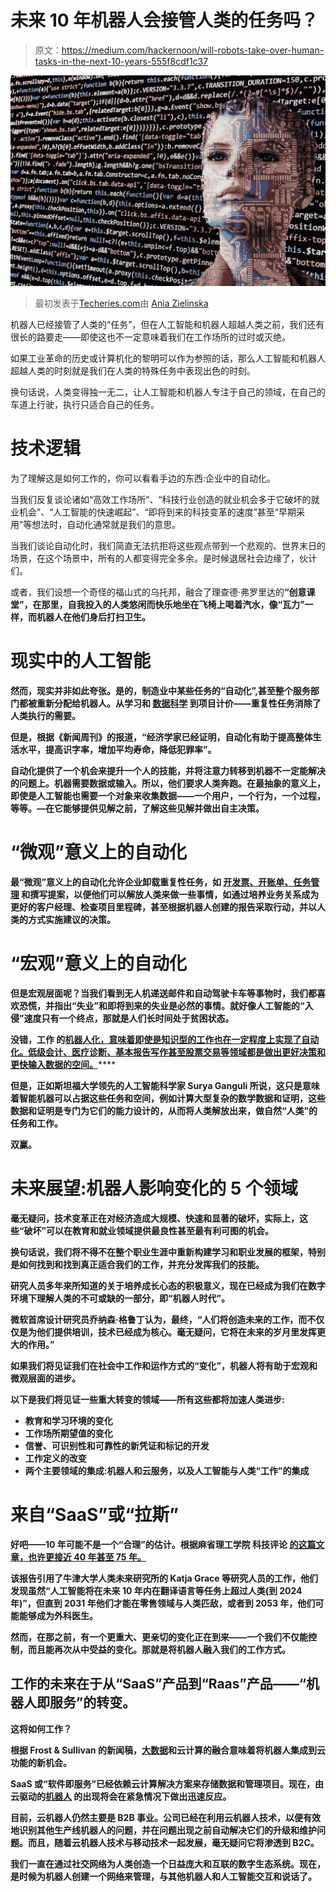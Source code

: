 # 未来 10 年机器人会接管人类的任务吗？

> 原文：<https://medium.com/hackernoon/will-robots-take-over-human-tasks-in-the-next-10-years-555f8cdf1c37>

![](img/c90001a639c00a92bc675b13be27ba2c.png)

> 最初发表于[Techeries.com](https://techeries.com/)由 [Ania Zielinska](https://techeries.com/author/aniazielinska/)

机器人已经接管了人类的“任务”，但在人工智能和机器人超越人类之前，我们还有很长的路要走——即使这也不一定意味着我们在工作场所的过时或灭绝。

如果工业革命的历史或计算机化的黎明可以作为参照的话，那么人工智能和机器人超越人类的时刻就是我们在人类的特殊任务中表现出色的时刻。

换句话说，人类变得独一无二，让人工智能和机器人专注于自己的领域，在自己的车道上行驶，执行只适合自己的任务。

# 技术逻辑

为了理解这是如何工作的，你可以看看手边的东西:企业中的自动化。

当我们反复谈论诸如“高效工作场所”、“科技行业创造的就业机会多于它破坏的就业机会”、“人工智能的快速崛起”、“即将到来的科技变革的速度”甚至“早期采用”等想法时，自动化通常就是我们的意思。

当我们谈论自动化时，我们简直无法抗拒将这些观点带到一个悲观的、世界末日的场景，在这个场景中，所有的人都变得完全多余。是时候退居社会边缘了，伙计们。

或者，我们设想一个奇怪的福山式的乌托邦，融合了理查德·弗罗里达的[](https://en.wikipedia.org/wiki/Creative_class)**“创意课堂”，在那里，自我投入的人类悠闲而快乐地坐在飞椅上喝着汽水，像“瓦力”一样，而机器人在他们身后打扫卫生。**

# **现实中的人工智能**

**然而，现实并非如此夸张。是的，制造业中某些任务的“自动化”,甚至整个服务部门都被重新分配给机器人。从学习和 [**数据科学**](https://bitrefine.group/machine-learning/104-articles/ml-articles/264-data-science-consulting-from-big-data-to-business-insights) 到项目计价——重复性任务消除了人类执行的需要。**

**但是，根据《新闻周刊》的报道，“经济学家已经证明，自动化有助于提高整体生活水平，提高识字率，增加平均寿命，降低犯罪率”。**

**自动化提供了一个机会来提升一个人的技能，并将注意力转移到机器不一定能解决的问题上。机器需要数据或输入。所以，他们要求人类奔跑。在最抽象的意义上，即使是人工智能也需要一个对象来收集数据——一个用户，一个行为，一个过程，等等。—在它能够提供见解之前，了解这些见解并做出自主决策。**

# **“微观”意义上的自动化**

**最“微观”意义上的自动化允许企业卸载重复性任务，如 [**开发票、开账单、任务管理**](https://moneypenny.me/en/features) 和撰写提案，以便他们可以解放人类来做一些事情，如通过培养业务关系成为更好的客户经理、检查项目里程碑，甚至根据机器人创建的报告采取行动，并以人类的方式实施建议的决策。**

# **“宏观”意义上的自动化**

**但是宏观层面呢？当我们看到无人机递送邮件和自动驾驶卡车等事物时，我们都喜欢恐慌，并指出“失业”和即将到来的失业是必然的事情。就好像人工智能的“入侵”速度只有一个终点，那就是人们长时间处于贫困状态。**

**没错，工作 的**[**机器人化，意味着即使是知识型的工作也在一定程度上实现了自动化。低级会计、医疗诊断、基本报告写作甚至股票交易等领域都是做出更好决策和更快输入数据的空间。**](https://www.forbes.com/sites/forbesfinancecouncil/2017/03/13/how-ai-cloud-and-robots-will-revolutionize-smb-accounting/#7da7fc7710b7)****

****但是，正如斯坦福大学领先的人工智能科学家 Surya Ganguli 所说，这只是意味着智能机器可以占据这些任务和空间，例如计算大型复杂的数学数据和证明，这些数据和证明是专门为它们的能力设计的，从而将人类解放出来，做自然“人类”的任务和工作。****

****双赢。****

# ****未来展望:机器人影响变化的 5 个领域****

****毫无疑问，技术变革正在对经济造成大规模、快速和显著的破坏，实际上，这些“破坏”可以在教育和就业领域提供最良性甚至最有利可图的机会。****

****换句话说，我们将不得不在整个职业生涯中重新构建学习和职业发展的框架，特别是如何找到和找到真正适合我们的工作，并充分发挥我们的技能。****

****研究人员多年来所知道的关于培养成长心态的积极意义，现在已经成为我们在数字环境下理解人类的不可或缺的一部分，即“机器人时代”。****

****微软首席设计研究员乔纳森·格鲁丁认为，最终，“人们将创造未来的工作，而不仅仅是为他们提供培训，技术已经成为核心。毫无疑问，它将在未来的岁月里发挥更大的作用。”****

****如果我们将见证我们在社会中工作和运作方式的“变化”，机器人将有助于宏观和微观层面的进步。****

****以下是我们将见证一些重大转变的领域——所有这些都将加速人类进步:****

*   ****教育和学习环境的变化****
*   ****工作场所期望值的变化****
*   ****信誉、可识别性和可靠性的新凭证和标记的开发****
*   ****工作定义的改变****
*   ****两个主要领域的集成:机器人和云服务，以及人工智能与人类“工作”的集成****

# ****来自“SaaS”或“拉斯”****

****好吧——10 年可能不是一个“合理”的估计。根据麻省理工学院 科技评论 [**的这篇文章，也许更接近 40 年甚至 75 年。**](https://www.technologyreview.com/s/607970/experts-predict-when-artificial-intelligence-will-exceed-human-performance)****

****该报告引用了牛津大学人类未来研究所的 Katja Grace 等研究人员的工作，他们发现虽然“人工智能将在未来 10 年内在翻译语言等任务上超过人类(到 2024 年)”，但直到 2031 年他们才能在零售领域与人类匹敌，或者到 2053 年，他们可能能够成为外科医生。****

****然而，在那之前，有一个更重大、更亲切的变化正在到来——一个我们不仅能控制，而且能再次从中受益的变化。那就是将机器人融入我们的工作方式。****

## ****工作的未来在于从“SaaS”产品到“Raas”产品——“机器人即服务”的转变。****

****这将如何工作？****

****根据 Frost & Sullivan 的新闻稿，[大数据](https://hackernoon.com/how-big-data-is-empowering-ai-and-machine-learning-4e93a1004c8f)和云计算的融合意味着将机器人集成到云功能的新机会。****

****SaaS 或“软件即服务”已经依赖云计算解决方案来存储数据和管理项目。现在，由云驱动的[**机器人**](https://ww2.frost.com/news/press-releases/frost-sullivan-empowering-robots-cloud-computing) 的出现将会在紧急情况下做出迅速反应。****

****目前，云机器人仍然主要是 B2B 事业。公司已经在利用云机器人技术，以便有效地识别其他生产线机器人的问题，并在问题出现之前自动解决它们的升级和维护问题。而且，随着云机器人技术与移动技术一起发展，毫无疑问它将渗透到 B2C。****

****我们一直在通过社交网络为人类创造一个日益庞大和互联的数字生态系统。现在，是时候为机器人创建一个网络来管理，与其他机器人和人工智能交互和说话了。****